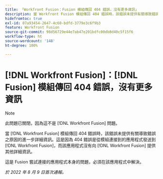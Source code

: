 ```yaml
---
title: 「Workfront Fusion：Fusion 模組傳回 404 錯誤，沒有更多資訊」
description: 當 Workfront Fusion 模組傳回 404 錯誤時，該錯誤未提供有關導致錯誤之原因的進一步詳細資訊。這是因為 404 錯誤是從模組連接到的應用程式發送到 Workfront Fusion，而該應用程式沒有向 Workfront Fusion 提供其他詳細資訊。
hidefromtoc: true
exl-id: 07a93454-2647-4c60-bdfd-3779e3c6f9b3
feature: Workfront Fusion
source-git-commit: 98d56729e44e7ab47e201bdfc00db8d40c5f15f6
workflow-type: ht
source-wordcount: '148'
ht-degree: 100%

---
```


# [!DNL Workfront Fusion]：[!DNL Fusion] 模組傳回 404 錯誤，沒有更多資訊

>[!NOTE]
>
>此問題已關閉，因為這不是 [!DNL Workfront Fusion] 問題。

當 [!DNL Workfront Fusion] 模組傳回 404 錯誤時，該錯誤未提供有關導致錯誤之原因的進一步詳細資訊。這是因為 404 錯誤是從模組連接到的應用程式發送到 [!DNL Workfront Fusion]，而該應用程式沒有向 [!DNL Workfront Fusion] 提供其他詳細資訊。

這是 Fusion 嘗試連接的應用程式本身的問題，必須在該應用程式中解決。

_於 2022 年 8 月 9 日首次通報。_
